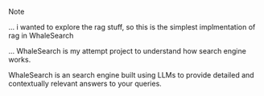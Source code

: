 > [!NOTE]
> ... i wanted to explore the rag stuff, so this is the simplest implmentation of rag in WhaleSearch
>
> ... WhaleSearch is my attempt project to understand how search engine works.

WhaleSearch is an search engine built using LLMs to 
provide detailed and contextually relevant answers to your queries.